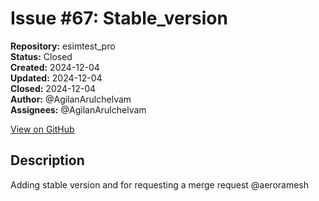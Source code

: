 # Issue #67: Stable_version

**Repository:** esimtest_pro  
**Status:** Closed  
**Created:** 2024-12-04  
**Updated:** 2024-12-04  
**Closed:** 2024-12-04  
**Author:** @AgilanArulchelvam  
**Assignees:** @AgilanArulchelvam  

[View on GitHub](https://github.com/Simtestlab/esimtest_pro/issues/67)

## Description

Adding stable version and for requesting a merge request @aeroramesh 